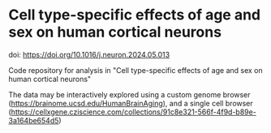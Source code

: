 # Cell type-specific effects of age and sex on human cortical neurons
doi: https://doi.org/10.1016/j.neuron.2024.05.013

Code repository for analysis in "Cell type-specific effects of age and sex on human cortical neurons"

The data may be interactively explored using a custom genome browser (https://brainome.ucsd.edu/HumanBrainAging),
and a single cell browser (https://cellxgene.cziscience.com/collections/91c8e321-566f-4f9d-b89e-3a164be654d5)
